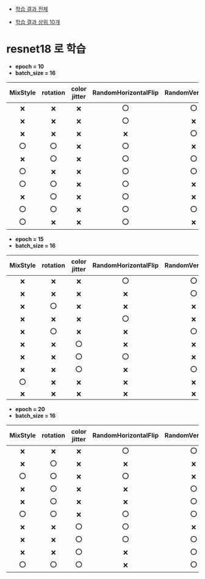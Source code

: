 * [학습 결과 전체](https://github.com/python-programmer1512/Domain_Generalization_Image_Classification/blob/main/result/README.md)

* [학습 결과 상위 10개](https://github.com/python-programmer1512/Domain_Generalization_Image_Classification/blob/main/result/result_non_sort.md)

# resnet18 로 학습


* **epoch = 10**
* **batch_size = 16**

|**MixStyle**|**rotation**|**color jitter**|**RandomHorizontalFlip**|**RandomVerticalFlip**|**RandomGrayscale**|**평균 acc**|
|:------:|:---:|:---:|:---:|:---:|:---:|:---:|
|❌|❌|❌|⭕|⭕|⭕|**0.9306**|
|❌|❌|❌|⭕|❌|⭕|0.9161|
|❌|❌|❌|❌|⭕|⭕|0.9152|
|⭕|⭕|❌|⭕|❌|⭕|0.9087|
|❌|⭕|❌|⭕|⭕|❌|0.9071|
|⭕|❌|❌|⭕|⭕|❌|0.9057|
|⭕|⭕|❌|⭕|❌|❌|0.9022|
|❌|⭕|❌|⭕|❌|⭕|0.9013|
|⭕|⭕|❌|⭕|⭕|❌|0.8975|
|⭕|❌|❌|⭕|❌|⭕|0.8973|


* **epoch = 15**
* **batch_size = 16**

|**MixStyle**|**rotation**|**color jitter**|**RandomHorizontalFlip**|**RandomVerticalFlip**|**RandomGrayscale**|**평균 acc**|
|:---:|:---:|:---:|:---:|:---:|:---:|:---:|
|❌|❌|❌|⭕|⭕|❌|**0.9237**|
|❌|❌|❌|❌|⭕|⭕|0.9156|
|❌|⭕|❌|❌|❌|⭕|0.9137|
|❌|❌|❌|⭕|❌|⭕|0.9089|
|❌|⭕|❌|❌|⭕|❌|0.8841|
|❌|❌|⭕|❌|❌|⭕|0.8580|
|❌|❌|⭕|⭕|❌|❌|0.8399|
|❌|❌|⭕|❌|⭕|❌|0.8309|
|⭕|❌|❌|❌|❌|❌|0.7497|
|❌|❌|❌|❌|❌|❌|0.7323|



* **epoch = 20**
* **batch_size = 16**

|**MixStyle**|**rotation**|**color jitter**|**RandomHorizontalFlip**|**RandomVerticalFlip**|**RandomGrayscale**|**평균 acc**|
|:---:|:---:|:---:|:---:|:---:|:---:|:---:|
|❌|❌|❌|⭕|⭕|⭕|**0.9479**|
|❌|⭕|❌|❌|❌|⭕|0.9092|
|⭕|⭕|❌|⭕|❌|⭕|0.9081|
|❌|⭕|❌|❌|⭕|❌|0.9063|
|❌|⭕|❌|❌|⭕|⭕|0.9039|
|⭕|⭕|❌|⭕|⭕|❌|0.9010|
|❌|❌|⭕|⭕|❌|⭕|0.8750|
|❌|❌|⭕|⭕|⭕|❌|0.8735|
|❌|❌|⭕|❌|⭕|⭕|0.8673|
|⭕|⭕|⭕|❌|⭕|❌|0.8345|

